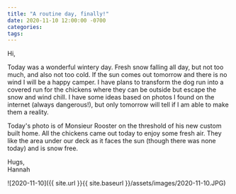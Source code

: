 ```yaml
---
title: "A routine day, finally!"
date: 2020-11-10 12:00:00 -0700
categories:
tags:
---
```


Hi,

Today was a wonderful wintery day. Fresh snow falling all day, but not too much, and also not too cold. If the sun comes out tomorrow and there is no wind I will be a happy camper. I have plans to transform the dog run into a covered run for the chickens where they can be outside but escape the snow and wind chill. I have some ideas based on photos I found on the internet (always dangerous!), but only tomorrow will tell if I am able to make them a reality.

Today's photo is of Monsieur Rooster on the threshold of his new custom built home. All the chickens came out today to enjoy some fresh air. They like the area under our deck as it faces the sun (though there was none today) and is snow free.

Hugs,<br />
Hannah

![2020-11-10]({{ site.url }}{{ site.baseurl }}/assets/images/2020-11-10.JPG)